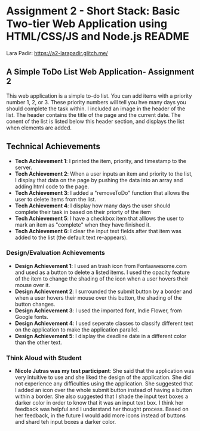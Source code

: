 Assignment 2 - Short Stack: Basic Two-tier Web Application using HTML/CSS/JS and Node.js README
===
Lara Padir: https://a2-larapadir.glitch.me/

## A Simple ToDo List Web Application- Assignment 2
This web application is a simple to-do list. You can add items with a priority number 1, 2, or 3. These priority numbers will tell you hve many days you should complete the task within.
I included an image in the header of the list. The header contains the title of the page and the current date. The conent of the list is listed below this header section, and displays the list when elements are added.

## Technical Achievements
- **Tech Achievement 1**: I printed the item, priority, and timestamp to the server.
- **Tech Achievement 2**: When a user inputs an item and priority to the list, I display that data on the page by pushing the data into an array and adding html code to the page.
- **Tech Achievement 3**: I added a "removeToDo" function that allows the user to delete items from the list.
- **Tech Achievement 4**: I display how many days the user should complete their task in based on their priorty of the item
- **Tech Achievement 5**: I have a checkbox item that alllows the user to mark an item as "complete" when they have finished it.
- **Tech Achievement 6**: I clear the input text fields after that item was added to the list (the default text re-appears).

### Design/Evaluation Achievements
- **Design Achievement 1**: I used an trash icon from Fontaawesome.com and used as a button to delete a listed items. I used the opacity feature of the item to change the shading of the icon when a user hovers their mouse over it.
- **Design Achievement 2**: I surrounded the submit button by a border and when a user hovers their mouse over this button, the shading of the button changes. 
- **Design Achievement 3**: I used the imported font, Indie Flower, from Google fonts.
- **Design Achievement 4**: I used seperate classes to classify different text on the application to make the application parallel.
- **Design Achievement 5**: I display the deadline date in a different color than the other text.

### Think Aloud with Student
- **Nicole Jutras was my test participant**: She said that the application was very intuitive to use and she liked the design of the application. She did not experience any difficulties using the application. She suggested that I added an icon over the whole submit button instead of having a button within a border.
She also suggested that I shade the input text boxes a darker color in order to know that it was an input text box. I think her feedback was helpful and I understand her thought process. Based on her feedback, in the future I would add more icons instead of buttons and shard teh input boxes a darker color.
